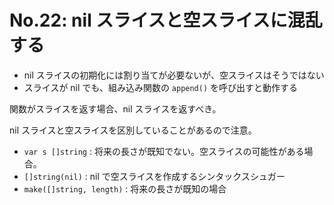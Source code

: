 # No.22: nil スライスと空スライスに混乱する

* nil スライスの初期化には割り当てが必要ないが、空スライスはそうではない
* スライスが nil でも、組み込み関数の `append()` を呼び出すと動作する

関数がスライスを返す場合、nil スライスを返すべき。

nil スライスと空スライスを区別していることがあるので注意。

* `var s []string` : 将来の長さが既知でない。空スライスの可能性がある場合。
* `[]string(nil)` : nil で空スライスを作成するシンタックスシュガー
* `make([]string, length)` : 将来の長さが既知の場合
